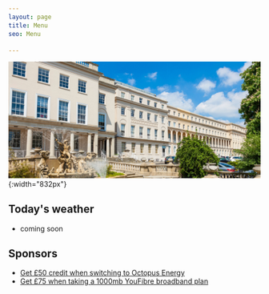 ```yaml
---
layout: page
title: Menu
seo: Menu

---
```


![Logo](/images/logo.jpg){:width="832px"}


## Today's weather

<!-- weather_marker starts -->
- coming soon
<!-- weather_marker ends -->


## Sponsors

- [Get £50 credit when switching to Octopus Energy](https://bit.ly/3oD1nnS)
- [Get £75 when taking a 1000mb YouFibre broadband plan](https://aklam.io/91zWhU?)


